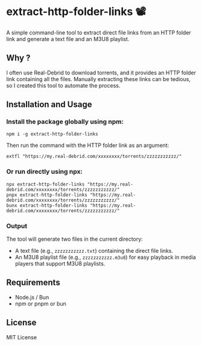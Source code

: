 # extract-http-folder-links 📽️

A simple command-line tool to extract direct file links from an HTTP folder link and generate a text file and an M3U8 playlist.

## Why ?

I often use Real-Debrid to download torrents, and it provides an HTTP folder link containing all the files. Manually extracting these links can be tedious, so I created this tool to automate the process.

## Installation and Usage

### Install the package globally using npm:

```
npm i -g extract-http-folder-links
```

Then run the command with the HTTP folder link as an argument:

```
extfl "https://my.real-debrid.com/xxxxxxxx/torrents/zzzzzzzzzzz/"
```

### Or run directly using npx:

```
npx extract-http-folder-links "https://my.real-debrid.com/xxxxxxxx/torrents/zzzzzzzzzzz/"
pnpx extract-http-folder-links "https://my.real-debrid.com/xxxxxxxx/torrents/zzzzzzzzzzz/"
bunx extract-http-folder-links "https://my.real-debrid.com/xxxxxxxx/torrents/zzzzzzzzzzz/"
```

### Output

The tool will generate two files in the current directory:

- A text file (e.g., `zzzzzzzzzzz.txt`) containing the direct file links.
- An M3U8 playlist file (e.g., `zzzzzzzzzzz.m3u8`) for easy playback in media players that support M3U8 playlists.

## Requirements

- Node.js / Bun
- npm or pnpm or bun

## License

MIT License
